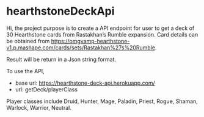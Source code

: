 # hearthstoneDeckApi
Hi, the project purpose is to create a API endpoint for user to get a deck of 30 Hearthstone cards from Rastakhan’s Rumble expansion.
Card details can be obtained from https://omgvamp-hearthstone-v1.p.mashape.com/cards/sets/Rastakhan%27s%20Rumble.

Result will be return in a Json string format.

To use the API, 
- base url: https://hearthstone-deck-api.herokuapp.com/
- url: getDeck/playerClass

Player classes include Druid, Hunter, Mage, Paladin, Priest, Rogue, Shaman, Warlock, Warrior, Neutral.
